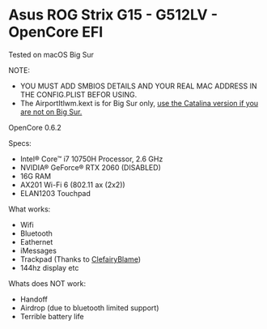 # Asus ROG Strix G15 - G512LV - OpenCore EFI
 
 Tested on macOS Big Sur
 
 NOTE:
 - YOU MUST ADD SMBIOS DETAILS AND YOUR REAL MAC ADDRESS IN THE CONFIG.PLIST BEFOR USING.
 - The AirportItlwm.kext is for Big Sur only, <a href="https://github.com/OpenIntelWireless/itlwm/releases">use the Catalina version if you are not on Big Sur.</a>
 
 OpenCore 0.6.2
 
 Specs:
 - Intel® Core™ i7 10750H Processor, 2.6 GHz
 - NVIDIA® GeForce® RTX 2060 (DISABLED)
 - 16G RAM
 - AX201 Wi-Fi 6 (802.11 ax (2x2))
 - ELAN1203 Touchpad
 
 What works:
 - Wifi
 - Bluetooth
 - Eathernet
 - iMessages
 - Trackpad (Thanks to <a href="https://github.com/ClefairyBlame">ClefairyBlame</a>)
 - 144hz display
 etc
 
 Whats does NOT work:
 - Handoff
 - Airdrop (due to bluetooth limited support)
 - Terrible battery life
